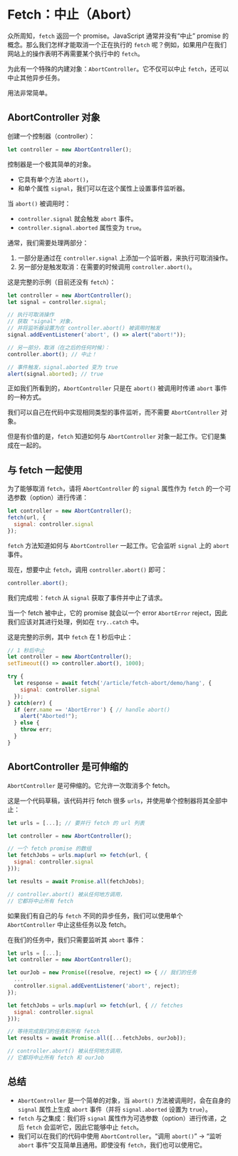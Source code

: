 
# Fetch：中止（Abort）

众所周知，`fetch` 返回一个 promise。JavaScript 通常并没有“中止” promise 的概念。那么我们怎样才能取消一个正在执行的 `fetch` 呢？例如，如果用户在我们网站上的操作表明不再需要某个执行中的 `fetch`。

为此有一个特殊的内建对象：`AbortController`。它不仅可以中止 `fetch`，还可以中止其他异步任务。

用法非常简单。

## AbortController 对象

创建一个控制器（controller）：

```js
let controller = new AbortController();
```

控制器是一个极其简单的对象。

- 它具有单个方法 `abort()`，
- 和单个属性 `signal`，我们可以在这个属性上设置事件监听器。

当 `abort()` 被调用时：
- `controller.signal` 就会触发 `abort` 事件。
- `controller.signal.aborted` 属性变为 `true`。

通常，我们需要处理两部分：
1. 一部分是通过在 `controller.signal` 上添加一个监听器，来执行可取消操作。
2. 另一部分是触发取消：在需要的时候调用 `controller.abort()`。

这是完整的示例（目前还没有 `fetch`）：

```js run
let controller = new AbortController();
let signal = controller.signal;

// 执行可取消操作
// 获取 "signal" 对象，
// 并将监听器设置为在 controller.abort() 被调用时触发
signal.addEventListener('abort', () => alert("abort!"));

// 另一部分，取消（在之后的任何时候）：
controller.abort(); // 中止！

// 事件触发，signal.aborted 变为 true
alert(signal.aborted); // true
```

正如我们所看到的，`AbortController` 只是在 `abort()` 被调用时传递 `abort` 事件的一种方式。

我们可以自己在代码中实现相同类型的事件监听，而不需要 `AbortController` 对象。

但是有价值的是，`fetch` 知道如何与 `AbortController` 对象一起工作。它们是集成在一起的。

## 与 fetch 一起使用

为了能够取消 `fetch`，请将 `AbortController` 的 `signal` 属性作为 `fetch` 的一个可选参数（option）进行传递：

```js
let controller = new AbortController();
fetch(url, {
  signal: controller.signal
});
```

`fetch` 方法知道如何与 `AbortController` 一起工作。它会监听 `signal` 上的 `abort` 事件。

现在，想要中止 `fetch`，调用 `controller.abort()` 即可：

```js
controller.abort();
```

我们完成啦：`fetch` 从 `signal` 获取了事件并中止了请求。

当一个 fetch 被中止，它的 promise 就会以一个 error `AbortError` reject，因此我们应该对其进行处理，例如在 `try..catch` 中。

这是完整的示例，其中 `fetch` 在 1 秒后中止：

```js run async
// 1 秒后中止
let controller = new AbortController();
setTimeout(() => controller.abort(), 1000);

try {
  let response = await fetch('/article/fetch-abort/demo/hang', {
    signal: controller.signal
  });
} catch(err) {
  if (err.name == 'AbortError') { // handle abort()
    alert("Aborted!");
  } else {
    throw err;
  }
}
```

## AbortController 是可伸缩的

`AbortController` 是可伸缩的。它允许一次取消多个 fetch。

这是一个代码草稿，该代码并行 fetch 很多 `urls`，并使用单个控制器将其全部中止：

```js
let urls = [...]; // 要并行 fetch 的 url 列表

let controller = new AbortController();

// 一个 fetch promise 的数组
let fetchJobs = urls.map(url => fetch(url, {
  signal: controller.signal
}));

let results = await Promise.all(fetchJobs);

// controller.abort() 被从任何地方调用，
// 它都将中止所有 fetch
```

如果我们有自己的与 `fetch` 不同的异步任务，我们可以使用单个 `AbortController` 中止这些任务以及 fetch。

在我们的任务中，我们只需要监听其 `abort` 事件：

```js
let urls = [...];
let controller = new AbortController();

let ourJob = new Promise((resolve, reject) => { // 我们的任务
  ...
  controller.signal.addEventListener('abort', reject);
});

let fetchJobs = urls.map(url => fetch(url, { // fetches
  signal: controller.signal
}));

// 等待完成我们的任务和所有 fetch
let results = await Promise.all([...fetchJobs, ourJob]);

// controller.abort() 被从任何地方调用，
// 它都将中止所有 fetch 和 ourJob
```

## 总结

- `AbortController` 是一个简单的对象，当 `abort()` 方法被调用时，会在自身的 `signal` 属性上生成 `abort` 事件（并将 `signal.aborted` 设置为 `true`）。
- `fetch` 与之集成：我们将 `signal` 属性作为可选参数（option）进行传递，之后 `fetch` 会监听它，因此它能够中止 `fetch`。
- 我们可以在我们的代码中使用 `AbortController`。“调用 `abort()`” -> “监听 `abort` 事件”交互简单且通用。即使没有 `fetch`，我们也可以使用它。
